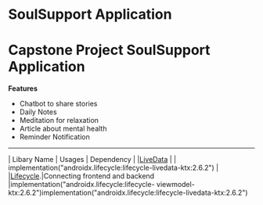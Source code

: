 # SoulSupport Application
# Capstone Project SoulSupport Application

**Features**
- Chatbot to share stories
- Daily Notes
- Meditation for relaxation
- Article about mental health
- Reminder Notification

------------------------------------------------------------------------------------------------------------------
|    Libary Name  |      Usages     |        Dependency      |
|[LiveData](https://developer.android.com/topic/libraries/architecture/livedata) |            |  implementation("androidx.lifecycle:lifecycle-livedata-ktx:2.6.2") |
|[Lifecycle](https://developer.android.com/jetpack/androidx/releases/lifecycle?hl=id).|Connecting frontend and backend |implementation("androidx.lifecycle:lifecycle-    viewmodel-ktx:2.6.2")implementation("androidx.lifecycle:lifecycle-livedata-ktx:2.6.2")



